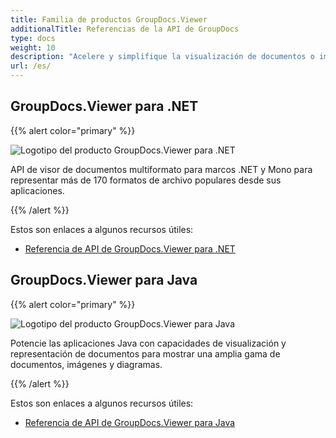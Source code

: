 ```yaml
---
title: Familia de productos GroupDocs.Viewer
additionalTitle: Referencias de la API de GroupDocs
type: docs
weight: 10
description: "Acelere y simplifique la visualización de documentos o imágenes en cualquier aplicación multiplataforma con nuestras API nativas GroupDocs.Viewer para .NET y Java"
url: /es/
---
```


## GroupDocs.Viewer para .NET

{{% alert color="primary" %}} 

![Logotipo del producto GroupDocs.Viewer para .NET](../gdocs_net.png)

API de visor de documentos multiformato para marcos .NET y Mono para representar más de 170 formatos de archivo populares desde sus aplicaciones.

{{% /alert %}} 

Estos son enlaces a algunos recursos útiles:

- [Referencia de API de GroupDocs.Viewer para .NET](/viewer/es/net/)


## GroupDocs.Viewer para Java

{{% alert color="primary" %}}

![Logotipo del producto GroupDocs.Viewer para Java](../gdocs_java.png)

Potencie las aplicaciones Java con capacidades de visualización y representación de documentos para mostrar una amplia gama de documentos, imágenes y diagramas.

{{% /alert %}}

Estos son enlaces a algunos recursos útiles:

- [Referencia de API de GroupDocs.Viewer para Java](/viewer/java/)
